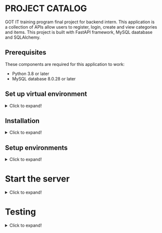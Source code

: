 # PROJECT CATALOG

GOT IT training program final project for backend intern. This application is a collection of APIs allow users to register, login, create and view categories and items. This project is built with FastAPI framework, MySQL daatabase and SQLAlchemy.

## Prerequisites

These components are required for this application to work:

- Python 3.8 or later
- MySQL database 8.0.28 or later

## Set up virtual environment

<details>
  <summary>Click to expand!</summary>

To set up virtual environment, first you need to install virtualenv:

```
$ pip install virtualenv
```

To create and activate virtual environment, run this command in the terminal:

```
$ virtualenv venv --python=python3.8
$ source venv/bin/activate
```

</details>

## Installation

<details>
  <summary>Click to expand!</summary>

To install all the required libraries for this project, run this command:

`$ pip install -r requirements.txt`

</details>

## Setup environments

<details>
  <summary>Click to expand!</summary>

You might need to manually create MySQL databases for related environment: local, production and test (We may consider setting up migration in the future). To create a database using MySQL, run this command in the terminal:

```
$ mysql -u <username> -p <password>
```

```mysql
mysql> create database <database_name>;
```

Create {environment}.env and fill in as .env.example

```
ENVIRONMENT="{environment}"

# Database config
SQL_ALCHEMY_DATABASE_URL="mysql+aiomysql://<username>:<password>@<host>:<port>/<database_name>"

# Security config
JWT_SECRET_KEY="***"
JWT_ALGORITHM="HS256"
JWT_EXPIRED_MINUTES=30
```

</details>

# Start the server

<details>
  <summary>Click to expand!</summary>

In the terminal, run this command:

```
$ python run.py
```

To start the server in different environment, run this command before running application in the terminal:

```
$ export ENVIRONMENT={environment}
```

as environment is your desired environment

</details>

# Testing

<details>
  <summary>Click to expand!</summary>

To run designed tests for this project, run these commands in the terminal:

```
$ export ENVIRONMENT="test"
$ pytest
```

</details>
